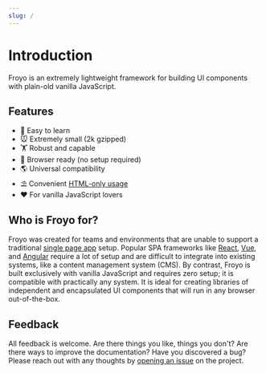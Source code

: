 ```yaml
---
slug: /
---
```


# Introduction

Froyo is an extremely lightweight framework for building UI components with plain-old vanilla JavaScript.

## Features

-   📖 Easy to learn
-   🐭 Extremely small (2k gzipped)
-   🏋 Robust and capable
-   🚀 Browser ready (no setup required)
-   🌎 Universal compatibility
-   ⛱️ Convenient [HTML-only usage](../fundamentals/html-only-usage.md)
-   ❤ For vanilla JavaScript lovers

## Who is Froyo for?

Froyo was created for teams and environments that are unable to support a traditional [single page app](https://developer.mozilla.org/en-US/docs/Glossary/SPA) setup. Popular SPA frameworks like [React](https://reactjs.org/), [Vue](https://vuejs.org/), and [Angular](https://angularjs.org/) require a lot of setup and are difficult to integrate into existing systems, like a content management system (CMS). By contrast, Froyo is built exclusively with vanilla JavaScript and requires zero setup; it is compatible with practically any system. It is ideal for creating libraries of independent and encapsulated UI components that will run in any browser out-of-the-box.

## Feedback

All feedback is welcome. Are there things you like, things you don't? Are there ways to improve the documentation? Have you discovered a bug? Please reach out with any thoughts by [opening an issue](https://github.com/marksmccann/froyo/issues/new) on the project.
